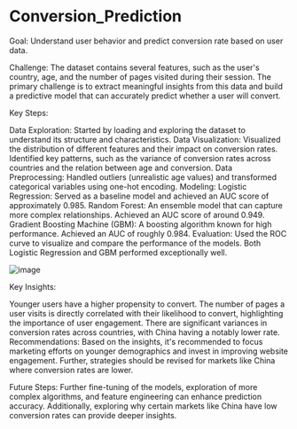 # Conversion_Prediction

Goal: Understand user behavior and predict conversion rate based on user data.

Challenge: The dataset contains several features, such as the user's country, age, and the number of pages visited during their session. The primary challenge is to extract meaningful insights from this data and build a predictive model that can accurately predict whether a user will convert.

Key Steps:

Data Exploration: Started by loading and exploring the dataset to understand its structure and characteristics.
Data Visualization: Visualized the distribution of different features and their impact on conversion rates. Identified key patterns, such as the variance of conversion rates across countries and the relation between age and conversion.
Data Preprocessing: Handled outliers (unrealistic age values) and transformed categorical variables using one-hot encoding.
Modeling:
Logistic Regression: Served as a baseline model and achieved an AUC score of approximately 0.985.
Random Forest: An ensemble model that can capture more complex relationships. Achieved an AUC score of around 0.949.
Gradient Boosting Machine (GBM): A boosting algorithm known for high performance. Achieved an AUC of roughly 0.984.
Evaluation: Used the ROC curve to visualize and compare the performance of the models. Both Logistic Regression and GBM performed exceptionally well.

![image](https://github.com/victorhu95/Conversion_Prediction/assets/44851564/506ea48d-e102-4466-830d-136de6a6cedb)


Key Insights:

Younger users have a higher propensity to convert.
The number of pages a user visits is directly correlated with their likelihood to convert, highlighting the importance of user engagement.
There are significant variances in conversion rates across countries, with China having a notably lower rate.
Recommendations: Based on the insights, it's recommended to focus marketing efforts on younger demographics and invest in improving website engagement. Further, strategies should be revised for markets like China where conversion rates are lower.

Future Steps: Further fine-tuning of the models, exploration of more complex algorithms, and feature engineering can enhance prediction accuracy. Additionally, exploring why certain markets like China have low conversion rates can provide deeper insights.
